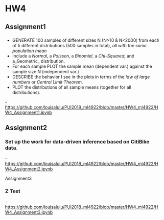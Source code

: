 # HW4

## Assignment1
### 
- GENERATE  100 samples of different sizes N (N>10 & N<2000) from each of 5 different distributions (500 samples in total), _all with the same population mean_
- Include a _Normal_, a _Poisson_, a _Binomial_, a _Chi-Squared_, and a_Geometric_ distribution.   
- For each sample PLOT the sample mean (dependent var.) against the sample size N (independent var.) 
- DESCRIBE the behavior I see in the plots in terms of the _law of large numbers_ or _Central Limit Theorem_.
- PLOT the distributions of all sample means (together for all distributions).  

-https://github.com/louisalulu/PUI2018_ml4922/blob/master/HW4_ml4922/HW4_Assignment1.ipynb

## Assignment2
### Set up the work for data-driven inference based on CitiBike data.
-https://github.com/louisalulu/PUI2018_ml4922/blob/master/HW4_ml4922/HW4_Assignment2.ipynb

Assignment3
###  Z Test
-https://github.com/louisalulu/PUI2018_ml4922/blob/master/HW4_ml4922/HW4_Assignment3.ipynb
